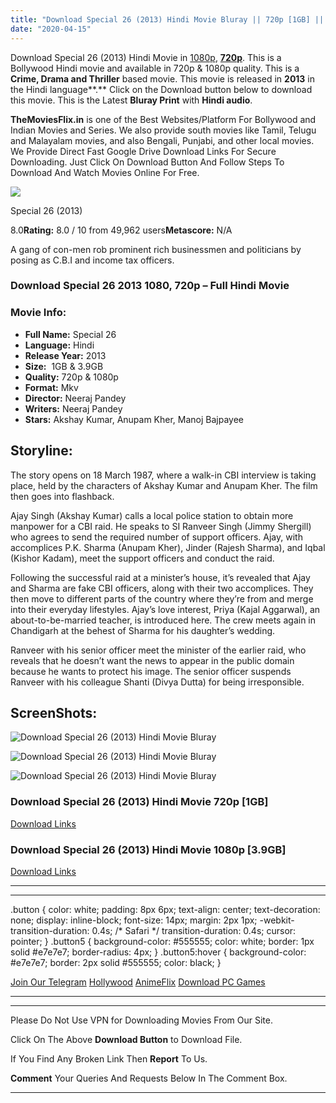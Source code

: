 ```yaml
---
title: "Download Special 26 (2013) Hindi Movie Bluray || 720p [1GB] || 1080p [3.9GB]"
date: "2020-04-15"
---
```


Download Special 26 (2013) Hindi Movie in [1080p](https://1moviesflix.com/1080p-movies/), [**720p**](https://1moviesflix.com/720p-movies/). This is a Bollywood Hindi movie and available in 720p & 1080p quality. This is a **Crime, Drama and Thriller** based movie. This movie is released in **2013** in the Hindi language**.** Click on the Download button below to download this movie. This is the Latest **Bluray Print** with **Hindi audio**.

**TheMoviesFlix.in** is one of the Best Websites/Platform For Bollywood and Indian Movies and Series. We also provide south movies like Tamil, Telugu and Malayalam movies, and also Bengali, Punjabi, and other local movies. We Provide Direct Fast Google Drive Download Links For Secure Downloading. Just Click On Download Button And Follow Steps To Download And Watch Movies Online For Free.

[![](https://m.media-amazon.com/images/M/MV5BMTQ1NDI5MjMzNF5BMl5BanBnXkFtZTcwMTc0MDQwOQ@@._V1_SX300.jpg)](https://www.imdb.com/title/tt2377938/ "Special 26")

Special 26 (2013)

8.0**Rating:** 8.0 / 10 from 49,962 users**Metascore:** N/A

A gang of con-men rob prominent rich businessmen and politicians by posing as C.B.I and income tax officers.

### Download Special 26 2013 1080, 720p – Full Hindi Movie

### Movie Info:

- **Full Name:** Special 26
- **Language:** Hindi
- **Release Year:** 2013
- **Size:**  1GB & 3.9GB
- **Quality:** 720p & 1080p
- **Format:** Mkv
- **Director:** Neeraj Pandey
- **Writers:** Neeraj Pandey
- **Stars:** Akshay Kumar, Anupam Kher, Manoj Bajpayee

## Storyline:

The story opens on 18 March 1987, where a walk-in CBI interview is taking place, held by the characters of Akshay Kumar and Anupam Kher. The film then goes into flashback.

Ajay Singh (Akshay Kumar) calls a local police station to obtain more manpower for a CBI raid. He speaks to SI Ranveer Singh (Jimmy Shergill) who agrees to send the required number of support officers. Ajay, with accomplices P.K. Sharma (Anupam Kher), Jinder (Rajesh Sharma), and Iqbal (Kishor Kadam), meet the support officers and conduct the raid.

Following the successful raid at a minister’s house, it’s revealed that Ajay and Sharma are fake CBI officers, along with their two accomplices. They then move to different parts of the country where they’re from and merge into their everyday lifestyles. Ajay’s love interest, Priya (Kajal Aggarwal), an about-to-be-married teacher, is introduced here. The crew meets again in Chandigarh at the behest of Sharma for his daughter’s wedding.

Ranveer with his senior officer meet the minister of the earlier raid, who reveals that he doesn’t want the news to appear in the public domain because he wants to protect his image. The senior officer suspends Ranveer with his colleague Shanti (Divya Dutta) for being irresponsible.

## ScreenShots:

![Download Special 26 (2013) Hindi Movie Bluray ](https://extraimage.net/images/2016/08/10/Special262013Hindi720pBlu-Rayx264AAC5.1ESub-Masti.mkv_20160810_123654.266.md.png)

![Download Special 26 (2013) Hindi Movie Bluray ](https://extraimage.net/images/2016/08/10/Special262013Hindi720pBlu-Rayx264AAC5.1ESub-Masti.mkv_20160810_123710.857.md.png)

![Download Special 26 (2013) Hindi Movie Bluray ](https://extraimage.net/images/2016/08/10/Special262013Hindi720pBlu-Rayx264AAC5.1ESub-Masti.mkv_20160810_123443.242.md.png)

### Download Special 26 (2013) Hindi Movie 720p \[1GB\]

[Download Links](https://1moviesflix.com?a270777880=MzFLaHZCOFRwS0Mza21YbFljcTNCNm42Sktvbk1XMUJvQTlSbVZnaGd4SnhpM2xra2pxQ1NEbDM3bkZ1Y1grR2g4MDBBRTRwM2ZkaWVJUVVseEF6TFVLcmxnOHhYYTEraHVwYURlbkVyQTQ9)

### Download Special 26 (2013) Hindi Movie 1080p \[3.9GB\] 

[Download Links](https://1moviesflix.com?a270777880=MzFLaHZCOFRwS0Mza21YbFljcTNCNm42Sktvbk1XMUJvQTlSbVZnaGd4SnhpM2xra2pxQ1NEbDM3bkZ1Y1grR1FDeitKQ2pZbzlLOWhsb0pKejh6UWdpTmdYZHArVTB0a05hTVlzalBXWFE9)

* * *

* * *

.button { color: white; padding: 8px 6px; text-align: center; text-decoration: none; display: inline-block; font-size: 14px; margin: 2px 1px; -webkit-transition-duration: 0.4s; /\* Safari \*/ transition-duration: 0.4s; cursor: pointer; } .button5 { background-color: #555555; color: white; border: 1px solid #e7e7e7; border-radius: 4px; } .button5:hover { background-color: #e7e7e7; border: 2px solid #555555; color: black; }

[Join Our Telegram](http://gdrivepro.xyz/join.php) [Hollywood](https://moviesverse.com/) [AnimeFlix](https://animeflix.in/) [Download PC Games](https://gamesflix.net/)  

* * *

* * *

  

Please Do Not Use VPN for Downloading Movies From Our Site.

Click On The Above **Download Button** to Download File.

If You Find Any Broken Link Then **Report** To Us.

**Comment** Your Queries And Requests Below In The Comment Box.

* * *
